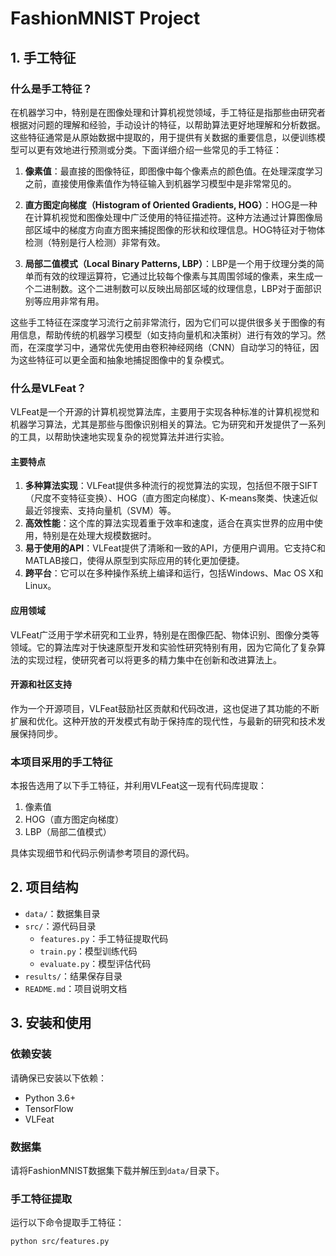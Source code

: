 # FashionMNIST Project

## 1. 手工特征

### 什么是手工特征？
在机器学习中，特别是在图像处理和计算机视觉领域，手工特征是指那些由研究者根据对问题的理解和经验，手动设计的特征，以帮助算法更好地理解和分析数据。这些特征通常是从原始数据中提取的，用于提供有关数据的重要信息，以便训练模型可以更有效地进行预测或分类。下面详细介绍一些常见的手工特征：

1. **像素值**：最直接的图像特征，即图像中每个像素点的颜色值。在处理深度学习之前，直接使用像素值作为特征输入到机器学习模型中是非常常见的。

2. **直方图定向梯度（Histogram of Oriented Gradients, HOG）**：HOG是一种在计算机视觉和图像处理中广泛使用的特征描述符。这种方法通过计算图像局部区域中的梯度方向直方图来捕捉图像的形状和纹理信息。HOG特征对于物体检测（特别是行人检测）非常有效。

3. **局部二值模式（Local Binary Patterns, LBP）**：LBP是一个用于纹理分类的简单而有效的纹理运算符，它通过比较每个像素与其周围邻域的像素，来生成一个二进制数。这个二进制数可以反映出局部区域的纹理信息，LBP对于面部识别等应用非常有用。

这些手工特征在深度学习流行之前非常流行，因为它们可以提供很多关于图像的有用信息，帮助传统的机器学习模型（如支持向量机和决策树）进行有效的学习。然而，在深度学习中，通常优先使用由卷积神经网络（CNN）自动学习的特征，因为这些特征可以更全面和抽象地捕捉图像中的复杂模式。

### 什么是VLFeat？
VLFeat是一个开源的计算机视觉算法库，主要用于实现各种标准的计算机视觉和机器学习算法，尤其是那些与图像识别相关的算法。它为研究和开发提供了一系列的工具，以帮助快速地实现复杂的视觉算法并进行实验。

#### 主要特点
1. **多种算法实现**：VLFeat提供多种流行的视觉算法的实现，包括但不限于SIFT（尺度不变特征变换）、HOG（直方图定向梯度）、K-means聚类、快速近似最近邻搜索、支持向量机（SVM）等。
2. **高效性能**：这个库的算法实现着重于效率和速度，适合在真实世界的应用中使用，特别是在处理大规模数据时。
3. **易于使用的API**：VLFeat提供了清晰和一致的API，方便用户调用。它支持C和MATLAB接口，使得从原型到实际应用的转化更加便捷。
4. **跨平台**：它可以在多种操作系统上编译和运行，包括Windows、Mac OS X和Linux。

#### 应用领域
VLFeat广泛用于学术研究和工业界，特别是在图像匹配、物体识别、图像分类等领域。它的算法库对于快速原型开发和实验性研究特别有用，因为它简化了复杂算法的实现过程，使研究者可以将更多的精力集中在创新和改进算法上。

#### 开源和社区支持
作为一个开源项目，VLFeat鼓励社区贡献和代码改进，这也促进了其功能的不断扩展和优化。这种开放的开发模式有助于保持库的现代性，与最新的研究和技术发展保持同步。

### 本项目采用的手工特征
本报告选用了以下手工特征，并利用VLFeat这一现有代码库提取：
1. 像素值
2. HOG（直方图定向梯度）
3. LBP（局部二值模式）

具体实现细节和代码示例请参考项目的源代码。

## 2. 项目结构

- `data/`：数据集目录
- `src/`：源代码目录
  - `features.py`：手工特征提取代码
  - `train.py`：模型训练代码
  - `evaluate.py`：模型评估代码
- `results/`：结果保存目录
- `README.md`：项目说明文档

## 3. 安装和使用

### 依赖安装
请确保已安装以下依赖：
- Python 3.6+
- TensorFlow
- VLFeat

### 数据集
请将FashionMNIST数据集下载并解压到`data/`目录下。

### 手工特征提取
运行以下命令提取手工特征：
```bash
python src/features.py
